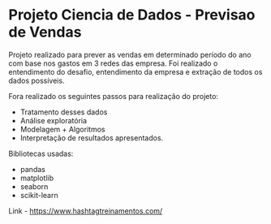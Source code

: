 # Projeto Ciencia de Dados - Previsao de Vendas

Projeto realizado para prever as vendas em determinado período do ano com base nos gastos em 3 redes das empresa.
Foi realizado o entendimento do desafio, entendimento da empresa e extração de todos os dados possíveis.

Fora realizado os seguintes passos para realização do projeto: 
 - Tratamento desses dados 
 - Análise exploratória
 - Modelagem + Algoritmos
 - Interpretação de resultados apresentados.

Bibliotecas usadas:
 - pandas
 - matplotlib
 - seaborn
 - scikit-learn

Link - https://www.hashtagtreinamentos.com/

